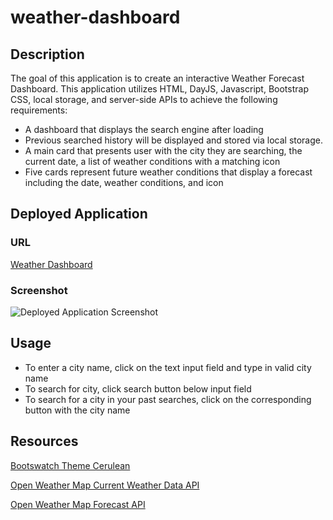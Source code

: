 # weather-dashboard
## Description
The goal of this application is to create an interactive Weather Forecast Dashboard. This application utilizes HTML, DayJS, Javascript, Bootstrap CSS, local storage, and server-side APIs to achieve the following requirements: 

- A dashboard that displays the search engine after loading
- Previous searched history will be displayed and stored via local storage.
- A main card that presents user with the city they are searching, the current date, a list of weather conditions with a matching icon
- Five cards represent future weather conditions that display a forecast including the date, weather conditions, and icon
## Deployed Application

### URL
[Weather Dashboard](https://dong135790.github.io/weather-forecast-dashboard/)

### Screenshot
![Deployed Application Screenshot](./assets/images/weather-forecast-dashboard-screenshot.png)
## Usage
- To enter a city name, click on the text input field and type in valid city name
- To search for city, click search button below input field
- To search for a city in your past searches, click on the corresponding button with the city name

## Resources

[Bootswatch Theme Cerulean](https://bootswatch.com/cerulean/)

[Open Weather Map Current Weather Data API](https://openweathermap.org/current)

[Open Weather Map Forecast API](https://openweathermap.org/forecast5)